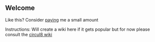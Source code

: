 ## Welcome ##

Like this? Consider [paying](http://andreaslarsen.dk/untitled#paypal) me a small amount

Instructions: Will create a wiki here if it gets popular but for now please consult the [circul8 wiki](https://github.com/andreaslarsen/circul8/wiki)
